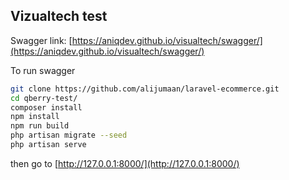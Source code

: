 ## Vizualtech test

Swagger link:
[https://aniqdev.github.io/visualtech/swagger/](https://aniqdev.github.io/visualtech/swagger/)

To run swagger
```sh
git clone https://github.com/alijumaan/laravel-ecommerce.git
cd qberry-test/
composer install
npm install
npm run build
php artisan migrate --seed
php artisan serve
```
then go to [http://127.0.0.1:8000/](http://127.0.0.1:8000/)